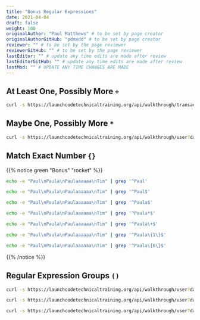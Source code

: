 ```yaml
---
title: "Bonus Regular Expressions"
date: 2021-04-04
draft: false
weight: 100
originalAuthor: "Paul Matthews" # to be set by page creator
originalAuthorGitHub: "pdmxdd" # to be set by page creator
reviewer: "" # to be set by the page reviewer
reviewerGitHub: "" # to be set by the page reviewer
lastEditor: "" # update any time edits are made after review
lastEditorGitHub: "" # update any time edits are made after review
lastMod: "" # UPDATE ANY TIME CHANGES ARE MADE
---
```


## At Least One, Possibly More `+`

```bash
curl -s https://launchcodetechnicaltraining.org/api/walkthrough/transaction?data_format=csv | grep '\$5[0-9]\+'
```

## Maybe One, Possibly More `*`

```bash
curl -s https://launchcodetechnicaltraining.org/api/walkthrough/user?data_format=csv | grep '^Paula*'
```

## Match Exact Number `{}`


{{% notice green "Bonus" "rocket" %}}
```bash
echo -e "Paul\nPaula\nPaulaaaaaa\nTim" | grep '^Paul'
```

```bash
echo -e "Paul\nPaula\nPaulaaaaaa\nTim" | grep '^Paul$'
```

```bash
echo -e "Paul\nPaula\nPaulaaaaaa\nTim" | grep '^Paula$'
```

```bash
echo -e "Paul\nPaula\nPaulaaaaaa\nTim" | grep '^Paula*$'
```

```bash
echo -e "Paul\nPaula\nPaulaaaaaa\nTim" | grep '^Paula\+$'
```

```bash
echo -e "Paul\nPaula\nPaulaaaaaa\nTim" | grep '^Paula\{1\}$'
```

```bash
echo -e "Paul\nPaula\nPaulaaaaaa\nTim" | grep '^Paula\{6\}$'
```
{{% /notice %}}

## Regular Expression Groups `()`

```bash
curl -s https://launchcodetechnicaltraining.org/api/walkthrough/user?data_format=csv | grep '\(Paul\|John\)'
```

```bash
curl -s https://launchcodetechnicaltraining.org/api/walkthrough/user?data_format=csv | grep '^\(Paul\|John\),'
```

```bash
curl -s https://launchcodetechnicaltraining.org/api/walkthrough/user?data_format=csv | grep '\(Accenture\|Boeing|)$'
```